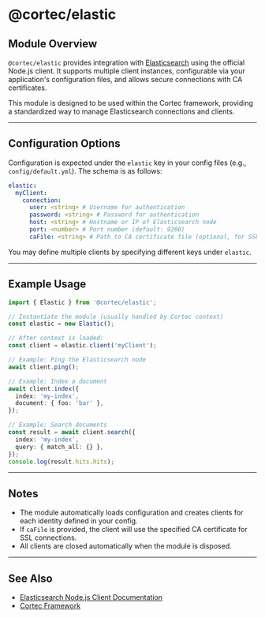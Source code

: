 # @cortec/elastic

## Module Overview

`@cortec/elastic` provides integration with [Elasticsearch](https://www.elastic.co/elasticsearch/) using the official Node.js client. It supports multiple client instances, configurable via your application's configuration files, and allows secure connections with CA certificates.

This module is designed to be used within the Cortec framework, providing a standardized way to manage Elasticsearch connections and clients.

---

## Configuration Options

Configuration is expected under the `elastic` key in your config files (e.g., `config/default.yml`). The schema is as follows:

```yaml
elastic:
  myClient:
    connection:
      user: <string> # Username for authentication
      password: <string> # Password for authentication
      host: <string> # Hostname or IP of Elasticsearch node
      port: <number> # Port number (default: 9200)
      caFile: <string> # Path to CA certificate file (optional, for SSL)
```

You may define multiple clients by specifying different keys under `elastic`.

---

## Example Usage

```ts
import { Elastic } from '@cortec/elastic';

// Instantiate the module (usually handled by Cortec context)
const elastic = new Elastic();

// After context is loaded:
const client = elastic.client('myClient');

// Example: Ping the Elasticsearch node
await client.ping();

// Example: Index a document
await client.index({
  index: 'my-index',
  document: { foo: 'bar' },
});

// Example: Search documents
const result = await client.search({
  index: 'my-index',
  query: { match_all: {} },
});
console.log(result.hits.hits);
```

---

## Notes

- The module automatically loads configuration and creates clients for each identity defined in your config.
- If `caFile` is provided, the client will use the specified CA certificate for SSL connections.
- All clients are closed automatically when the module is disposed.

---

## See Also

- [Elasticsearch Node.js Client Documentation](https://www.elastic.co/guide/en/elasticsearch/client/javascript-api/current/index.html)
- [Cortec Framework](https://github.com/saswatpadhi/cortec)
